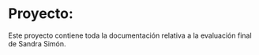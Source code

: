 # Proyecto:
Este proyecto contiene toda la documentación relativa a la evaluación final de Sandra Simón.
